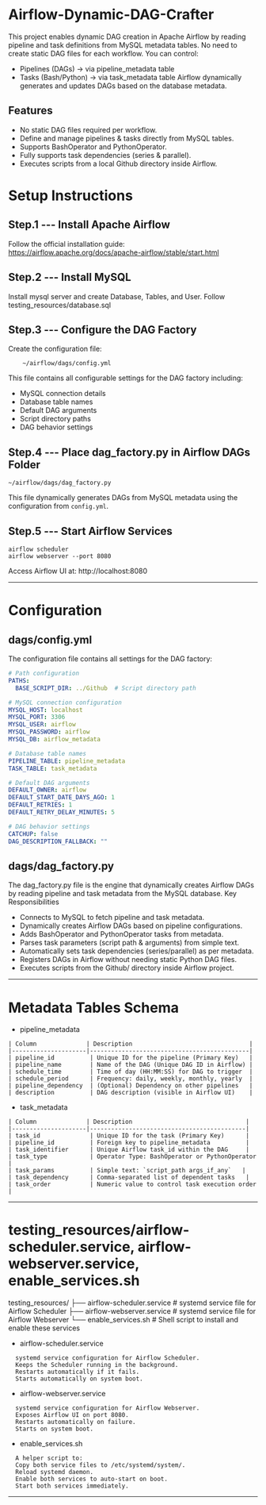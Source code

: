 # Airflow-Dynamic-DAG-Crafter
This project enables dynamic DAG creation in Apache Airflow by reading pipeline and task definitions from MySQL metadata tables.
No need to create static DAG files for each workflow. You can control:
  -  Pipelines (DAGs) → via pipeline_metadata table
  -  Tasks (Bash/Python) → via task_metadata table
Airflow dynamically generates and updates DAGs based on the database metadata.

## Features
- No static DAG files required per workflow.
- Define and manage pipelines & tasks directly from MySQL tables.
- Supports BashOperator and PythonOperator.
- Fully supports task dependencies (series & parallel).
- Executes scripts from a local Github directory inside Airflow.

# Setup Instructions

## Step.1 --- Install Apache Airflow
Follow the official installation guide: https://airflow.apache.org/docs/apache-airflow/stable/start.html

## Step.2 --- Install MySQL
Install mysql server and create Database, Tables, and User.
Follow testing_resources/database.sql

## Step.3 --- Configure the DAG Factory
Create the configuration file:
```
    ~/airflow/dags/config.yml
```
This file contains all configurable settings for the DAG factory including:
- MySQL connection details
- Database table names
- Default DAG arguments
- Script directory paths
- DAG behavior settings

## Step.4 --- Place dag_factory.py in Airflow DAGs Folder
```
~/airflow/dags/dag_factory.py
```
This file dynamically generates DAGs from MySQL metadata using the configuration from `config.yml`.

## Step.5 --- Start Airflow Services
```
airflow scheduler
airflow webserver --port 8080
```
Access Airflow UI at: http://localhost:8080


------------------------------------------------------------------------------------------------------------

# Configuration

## dags/config.yml
The configuration file contains all settings for the DAG factory:
```yaml
# Path configuration
PATHS:
  BASE_SCRIPT_DIR: ../Github  # Script directory path

# MySQL connection configuration
MYSQL_HOST: localhost
MYSQL_PORT: 3306
MYSQL_USER: airflow
MYSQL_PASSWORD: airflow
MYSQL_DB: airflow_metadata

# Database table names
PIPELINE_TABLE: pipeline_metadata
TASK_TABLE: task_metadata

# Default DAG arguments
DEFAULT_OWNER: airflow
DEFAULT_START_DATE_DAYS_AGO: 1
DEFAULT_RETRIES: 1
DEFAULT_RETRY_DELAY_MINUTES: 5

# DAG behavior settings
CATCHUP: false
DAG_DESCRIPTION_FALLBACK: ""
```

## dags/dag_factory.py
The dag_factory.py file is the engine that dynamically creates Airflow DAGs by reading pipeline and task metadata from the MySQL database.
Key Responsibilities
- Connects to MySQL to fetch pipeline and task metadata.
- Dynamically creates Airflow DAGs based on pipeline configurations.
- Adds BashOperator and PythonOperator tasks from metadata.
- Parses task parameters (script path & arguments) from simple text.
- Automatically sets task dependencies (series/parallel) as per metadata.
- Registers DAGs in Airflow without needing static Python DAG files.
- Executes scripts from the Github/ directory inside Airflow project.

------------------------------------------------------------------------------------------------------------

# Metadata Tables Schema
- pipeline_metadata
```
| Column              | Description                                 |
|---------------------|---------------------------------------------|
| pipeline_id          | Unique ID for the pipeline (Primary Key)   |
| pipeline_name        | Name of the DAG (Unique DAG ID in Airflow) |
| schedule_time        | Time of day (HH:MM:SS) for DAG to trigger  |
| schedule_period      | Frequency: daily, weekly, monthly, yearly  |
| pipeline_dependency  | (Optional) Dependency on other pipelines   |
| description          | DAG description (visible in Airflow UI)    |
```
- task_metadata
```
| Column              | Description                                |
|---------------------|--------------------------------------------|
| task_id              | Unique ID for the task (Primary Key)      |
| pipeline_id          | Foreign key to pipeline_metadata          |
| task_identifier      | Unique Airflow task_id within the DAG     |
| task_type            | Operator Type: BashOperator or PythonOperator |
| task_params          | Simple text: `script_path args_if_any`   |
| task_dependency      | Comma-separated list of dependent tasks   |
| task_order           | Numeric value to control task execution order |
```

------------------------------------------------------------------------------------------------------------

# testing_resources/airflow-scheduler.service, airflow-webserver.service, enable_services.sh 
testing_resources/
 ├── airflow-scheduler.service    # systemd service file for Airflow Scheduler
 ├── airflow-webserver.service    # systemd service file for Airflow Webserver
 └── enable_services.sh           # Shell script to install and enable these services

- airflow-scheduler.service
```
  systemd service configuration for Airflow Scheduler.
  Keeps the Scheduler running in the background.
  Restarts automatically if it fails.
  Starts automatically on system boot.
```

- airflow-webserver.service
```
  systemd service configuration for Airflow Webserver.
  Exposes Airflow UI on port 8080.
  Restarts automatically on failure.
  Starts on system boot.
```
- enable_services.sh
```
  A helper script to:
  Copy both service files to /etc/systemd/system/.
  Reload systemd daemon.
  Enable both services to auto-start on boot.
  Start both services immediately.
```

------------------------------------------------------------------------------------------------------------
